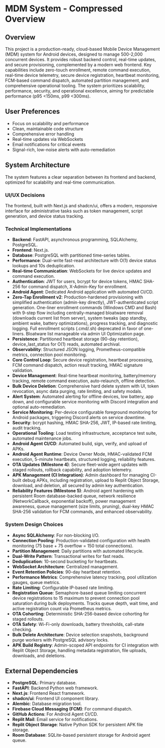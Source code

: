 # MDM System - Compressed Overview

## Overview
This project is a production-ready, cloud-based Mobile Device Management (MDM) system for Android devices, designed to manage 500-2,000 concurrent devices. It provides robust backend control, real-time updates, and secure provisioning, complemented by a modern web frontend. Key capabilities include zero-touch enrollment, remote command execution, real-time device telemetry, secure device registration, heartbeat monitoring, FCM-based command dispatch, automated partition management, and comprehensive operational tooling. The system prioritizes scalability, performance, security, and operational excellence, aiming for predictable performance (p95 <150ms, p99 <300ms).

## User Preferences
- Focus on scalability and performance
- Clean, maintainable code structure
- Comprehensive error handling
- Real-time updates via WebSockets
- Email notifications for critical events
- Signal-rich, low-noise alerts with auto-remediation

## System Architecture
The system features a clear separation between its frontend and backend, optimized for scalability and real-time communication.

### UI/UX Decisions
The frontend, built with Next.js and shadcn/ui, offers a modern, responsive interface for administrative tasks such as token management, script generation, and device status tracking.

### Technical Implementations
- **Backend**: FastAPI, asynchronous programming, SQLAlchemy, PostgreSQL.
- **Frontend**: Next.js.
- **Database**: PostgreSQL with partitioned time-series tables.
- **Performance**: Dual-write fast-read architecture with O(1) device status lookups and 10s deduplication.
- **Real-time Communication**: WebSockets for live device updates and command execution.
- **Authentication**: JWT for users, bcrypt for device tokens, HMAC SHA-256 for command dispatch, X-Admin-Key for enrollment.
- **Android Agent**: Dedicated Android application with automated CI/CD.
- **Zero-Tap Enrollment v2**: Production-hardened provisioning with simplified authentication (admin-key directly), JWT-authenticated script generation. One-liner enrollment commands (Windows CMD and Bash) with 9-step flow including centrally-managed bloatware removal (downloads current list from server), system tweaks (app standby, ambient wake, battery optimizations), progress tracking, and diagnostic logging. Full enrollment scripts (.cmd/.sh) deprecated in favor of one-liners. Bloatware list manageable via admin UI Optimization page.
- **Persistence**: Partitioned heartbeat storage (90-day retention), device_last_status for O(1) reads, automated archival.
- **Observability**: Structured JSON logging, Prometheus-compatible metrics, connection pool monitoring.
- **Core Control Loop**: Secure device registration, heartbeat processing, FCM command dispatch, action result tracking, HMAC signature validation.
- **Device Management**: Real-time heartbeat monitoring, battery/memory tracking, remote command execution, auto-relaunch, offline detection.
- **Bulk Device Deletion**: Comprehensive hard delete system with UI, token revocation, async data purging, rate limiting, and safety modals.
- **Alert System**: Automated alerting for offline devices, low battery, app down, and configurable service monitoring with Discord integration and optional auto-remediation.
- **Service Monitoring**: Per-device configurable foreground monitoring for Android packages, triggering Discord alerts on service downtime.
- **Security**: bcrypt hashing, HMAC SHA-256, JWT, IP-based rate limiting, audit tracking.
- **Operational Tooling**: Load testing infrastructure, acceptance test suite, automated maintenance jobs.
- **Android Agent CI/CD**: Automated build, sign, verify, and upload of APKs.
- **Android Agent Runtime**: Device Owner Mode, HMAC-validated FCM execution, 5-minute heartbeats, structured logging, reliability features.
- **OTA Updates (Milestone 4)**: Secure fleet-wide agent updates with staged rollouts, rollback capability, and adoption telemetry.
- **APK Management (CI Integration)**: Admin dashboard for managing CI-built debug APKs, including registration, upload to Replit Object Storage, download, and deletion, all secured by admin key authentication.
- **Reliability Features (Milestone 5)**: Android agent hardening with persistent Room database-backed queue, network resilience (NetworkCallback, exponential backoff), power management awareness, queue management (size limits, pruning), dual-key HMAC SHA-256 validation for FCM commands, and enhanced observability.

### System Design Choices
- **Async SQLAlchemy**: For non-blocking I/O.
- **Connection Pooling**: Production-validated configuration with health monitoring (75 base + 75 overflow = 150 total connections).
- **Partition Management**: Daily partitions with automated lifecycle.
- **Dual-Write Pattern**: Transactional writes for fast reads.
- **Deduplication**: 10-second bucketing for heartbeats.
- **WebSocket Architecture**: Centralized management.
- **Event Retention Policies**: 90-day heartbeat retention.
- **Performance Metrics**: Comprehensive latency tracking, pool utilization gauges, queue metrics.
- **Rate Limiting**: Configurable IP-based rate limiting.
- **Registration Queue**: Semaphore-based queue limiting concurrent device registrations to 15 maximum to prevent connection pool saturation during bulk deployments. Tracks queue depth, wait time, and active registration count via Prometheus metrics.
- **OTA Cohorting**: Deterministic SHA-256-based device cohorting for staged rollouts.
- **OTA Safety**: Wi-Fi-only downloads, battery thresholds, call-state checking.
- **Bulk Delete Architecture**: Device selection snapshots, background purge workers with PostgreSQL advisory locks.
- **APK Build Registry**: Admin-scoped API endpoints for CI integration with Replit Object Storage, handling metadata registration, file uploads, downloads, and deletions.

## External Dependencies
- **PostgreSQL**: Primary database.
- **FastAPI**: Backend Python web framework.
- **Next.js**: Frontend React framework.
- **shadcn/ui**: Frontend UI component library.
- **Alembic**: Database migration tool.
- **Firebase Cloud Messaging (FCM)**: For command dispatch.
- **GitHub Actions**: For Android Agent CI/CD.
- **Replit Mail**: Email service for notifications.
- **Replit Object Storage**: Native Python SDK for persistent APK file storage.
- **Room Database**: SQLite-based persistent storage for Android agent queue.